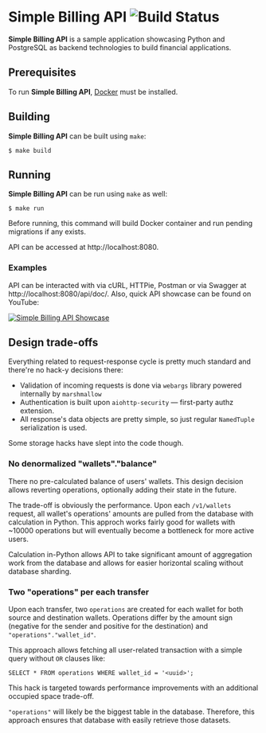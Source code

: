 # Simple Billing API ![Build Status](https://github.com/nickgashkov/simple-billing/workflows/build/badge.svg)

**Simple Billing API** is a sample application showcasing Python and PostgreSQL
as backend technologies to build financial applications.

## Prerequisites

To run **Simple Billing API**, [Docker](https://docs.docker.com/install/) must be
installed.

## Building

**Simple Billing API** can be built using `make`:

```
$ make build
```

## Running

**Simple Billing API** can be run using `make` as well:

```
$ make run
```

Before running, this command will build Docker container and run pending
migrations if any exists. 

API can be accessed at http://localhost:8080.

### Examples

API can be interacted with via cURL, HTTPie, Postman or via Swagger at
http://localhost:8080/api/doc/. Also, quick API showcase can be found on
YouTube:

[![Simple Billing API Showcase](https://img.youtube.com/vi/jigONBp4G8M/0.jpg)](https://youtu.be/jigONBp4G8M)

## Design trade-offs

Everything related to request-response cycle is pretty much standard and
there're no hack-y decisions there:
- Validation of incoming requests is done via `webargs` library powered
internally by `marshmallow`
- Authentication is built upon `aiohttp-security` — first-party authz
extension.
- All response's data objects are pretty simple, so just regular `NamedTuple`
serialization is used.

Some storage hacks have slept into the code though.

### No denormalized "wallets"."balance"
There no pre-calculated balance of users' wallets. This design decision allows
reverting operations, optionally adding their state in the future.

The trade-off is obviously the performance. Upon each `/v1/wallets` request,
all wallet's operations' amounts are pulled from the database with calculation
in Python. This approch works fairly good for wallets with ~10000 operations
but will eventually become a bottleneck for more active users.

Calculation in-Python allows API to take significant amount of aggregation work
from the database and allows for easier horizontal scaling without database
sharding.

### Two "operations" per each transfer
Upon each transfer, two `operations` are created for each wallet for both
source and destination wallets. Operations differ by the amount sign (negative
for the sender and positive for the destination) and
`"operations"."wallet_id"`.

This approach allows fetching all user-related transaction with a simple query
without `OR` clauses like:

```postgresql
SELECT * FROM operations WHERE wallet_id = '<uuid>';
```

This hack is targeted towards performance improvements with an additional
occupied space trade-off.

`"operations"` will likely be the biggest table in the database. Therefore,
this approach ensures that database with easily retrieve those datasets.
